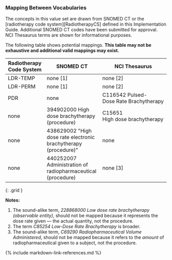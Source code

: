 ### Mapping Between Vocabularies

The concepts in this value set are drawn from SNOMED CT or the [radiotherapy code system][RadiotherapyCS] defined in this Implementation Guide. Additional SNOMED CT codes have been submitted for approval. NCI Thesaurus terms are shown for informational purposes.

The following table shows potential mappings. **This table may not be exhaustive and additional valid mappings may exist.**

| **Radiotherapy Code System** | **SNOMED CT**                  | **NCI Thesaurus**                 |
| --------- | ------------------------------ | --------------------------------- |
| LDR-TEMP  | none [1]  | none [2] |
| LDR-PERM  | none [1]  | none [2] |
| PDR | none | C116542 Pulsed-Dose Rate Brachytherapy |
| none |  394902000  High dose brachytherapy (procedure)   | C15651 High dose brachytherapy  |
| none | 438629002 "High dose rate electronic brachytherapy (procedure)" | none   |
| none | 440252007 Administration of radiopharmaceutical (procedure) | none [3] |
{: .grid }

**Notes:**

1. The sound-alike term, *228868000 Low dose rate brachytherapy (observable entity)*, should not be mapped because it represents the dose rate given — the actual quantity, not the procedure.
2. The term *C85254 Low-Dose Rate Brachytherapy* is broader.
3. The sound-alike term, *C69290 Radiopharmaceutical Volume Administered*, should not be mapped because it refers to the *amount* of radiopharmaceutical given to a subject, not the procedure.



{% include markdown-link-references.md %}
